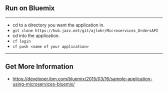 ## Run on Bluemix
---
* cd to a directory you want the application in.
* ```git clone https://hub.jazz.net/git/ajlohr/Microservices_OrdersAPI```
* cd into the application.
* ```cf login```
* ```cf push <name of your application>```

---

## Get More Information
* https://developer.ibm.com/bluemix/2015/03/16/sample-application-using-microservices-bluemix/
